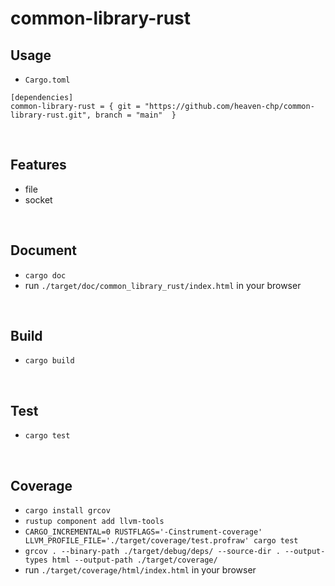# common-library-rust

## Usage
 - `Cargo.toml`
```
[dependencies]
common-library-rust = { git = "https://github.com/heaven-chp/common-library-rust.git", branch = "main"  }
```
<br/>

## Features
 - file
 - socket

<br/>

## Document
 - `cargo doc`
 - run `./target/doc/common_library_rust/index.html` in your browser

<br/>

## Build
 - `cargo build`

<br/>

## Test
 - `cargo test`

<br/>

## Coverage
 - `cargo install grcov`
 - `rustup component add llvm-tools`
 - `CARGO_INCREMENTAL=0 RUSTFLAGS='-Cinstrument-coverage' LLVM_PROFILE_FILE='./target/coverage/test.profraw' cargo test`
 - `grcov . --binary-path ./target/debug/deps/ --source-dir . --output-types html --output-path ./target/coverage/`
 - run `./target/coverage/html/index.html` in your browser
